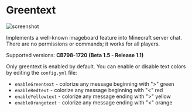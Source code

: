# Greentext

![screenshot](https://i.imgur.com/d9WTSPc.png)

Implements a well-known imageboard feature into Minecraft server chat. There are no permissions or commands; it works for all players.

Supported versions: **CB798-1720 (Beta 1.5 - Release 1.1)**

Only greentext is enabled by default. You can enable or disable text colors by editing the `config.yml` file:
* `enableGreentext` - colorize any message beginning with ">" green
* `enableRedtext` - colorize any message beginning with "<" red
* `enableYellowtext` - colorize any message ending with ">" yellow
* `enableOrangetext` - colorize any message ending with "<" orange
